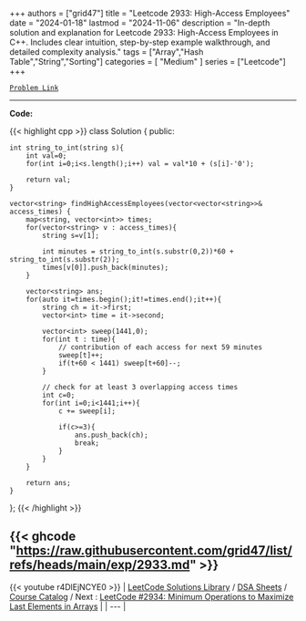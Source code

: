 
+++
authors = ["grid47"]
title = "Leetcode 2933: High-Access Employees"
date = "2024-01-18"
lastmod = "2024-11-06"
description = "In-depth solution and explanation for Leetcode 2933: High-Access Employees in C++. Includes clear intuition, step-by-step example walkthrough, and detailed complexity analysis."
tags = ["Array","Hash Table","String","Sorting"]
categories = [
    "Medium"
]
series = ["Leetcode"]
+++



[`Problem Link`](https://leetcode.com/problems/high-access-employees/description/)

---
**Code:**

{{< highlight cpp >}}
class Solution {
public:
    
    int string_to_int(string s){
        int val=0;
        for(int i=0;i<s.length();i++) val = val*10 + (s[i]-'0');
        
        return val;
    }
    
    vector<string> findHighAccessEmployees(vector<vector<string>>& access_times) {
		map<string, vector<int>> times;
        for(vector<string> v : access_times){
            string s=v[1];
            
            int minutes = string_to_int(s.substr(0,2))*60 + string_to_int(s.substr(2));
            times[v[0]].push_back(minutes);
        }
        
        vector<string> ans;
        for(auto it=times.begin();it!=times.end();it++){
            string ch = it->first;
            vector<int> time = it->second;
            
            vector<int> sweep(1441,0);
            for(int t : time){
				// contribution of each access for next 59 minutes
                sweep[t]++;
                if(t+60 < 1441) sweep[t+60]--;
            }
            
			// check for at least 3 overlapping access times
            int c=0;
            for(int i=0;i<1441;i++){
                c += sweep[i];
                
                if(c>=3){
                    ans.push_back(ch);
                    break;
                }
            }
        }
        
        return ans;
    }
};
{{< /highlight >}}

{{< ghcode "https://raw.githubusercontent.com/grid47/list/refs/heads/main/exp/2933.md" >}}
---
{{< youtube r4DlEjNCYE0 >}}
| [LeetCode Solutions Library](https://grid47.xyz/leetcode/) / [DSA Sheets](https://grid47.xyz/sheets/) / [Course Catalog](https://grid47.xyz/courses/) / Next : [LeetCode #2934: Minimum Operations to Maximize Last Elements in Arrays](https://grid47.xyz/posts/leetcode-2934-minimum-operations-to-maximize-last-elements-in-arrays-solution/) |
| --- |
